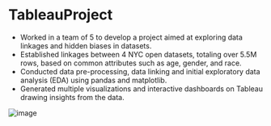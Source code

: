 # TableauProject

-	Worked in a team of 5 to develop a project aimed at exploring data linkages and hidden biases in datasets.
-	Established linkages between 4 NYC open datasets, totaling over 5.5M rows, based on common attributes such as age, gender, and race.
-	Conducted data pre-processing, data linking and initial exploratory data analysis (EDA) using pandas and matplotlib.  
-	Generated multiple visualizations and interactive dashboards on Tableau drawing insights from the data.

  ![image](https://github.com/ChaitanyaGhadling/TableauProject/assets/55136558/b7abdd9a-10f5-429b-9ac7-93c674548906)

